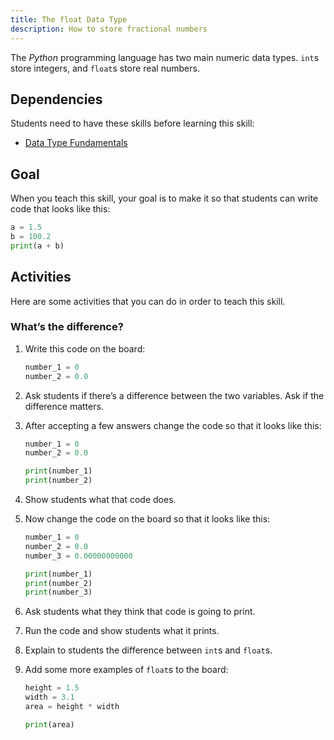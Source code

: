 ```yaml
---
title: The float Data Type
description: How to store fractional numbers
---
```


The _Python_ programming language has two main numeric data types. `int`s store integers, and `float`s store real numbers.

## Dependencies

Students need to have these skills before learning this skill:

- [Data Type Fundamentals](data-types)

## Goal

When you teach this skill, your goal is to make it so that students can write code that looks like this:

```python
a = 1.5
b = 100.2
print(a + b)
```

## Activities

Here are some activities that you can do in order to teach this skill.

### What’s the difference?

1. Write this code on the board:

    ```python
    number_1 = 0
    number_2 = 0.0
    ```

2. Ask students if there’s a difference between the two variables. Ask if the difference matters.

3. After accepting a few answers change the code so that it looks like this:

    ```python
    number_1 = 0
    number_2 = 0.0

    print(number_1)
    print(number_2)
    ```

4. Show students what that code does.

5. Now change the code on the board so that it looks like this:

    ```python
    number_1 = 0
    number_2 = 0.0
    number_3 = 0.00000000000

    print(number_1)
    print(number_2)
    print(number_3)
    ```

6. Ask students what they think that code is going to print.

7. Run the code and show students what it prints.

8. Explain to students the difference between `int`s and `float`s.

9. Add some more examples of `float`s to the board:

    ```python
    height = 1.5
    width = 3.1
    area = height * width

    print(area)
    ```
